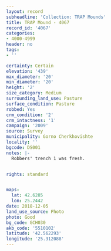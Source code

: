 ```yaml
---
layout: record
subheadline: 'Collection: TRAP Mounds'
title: TRAP Mound - 4067
record_id: '4067'
categories:
- 4000-4999
header: no
tags:
- ''

certainty: Certain
elevation: '439'
max_diameter: '20'
min_diameter: '20'
height: '2'
size_category: Medium
surrounding_land_use: Pasture
surface_condition: Pasture
robbed: Yes
crm_condition: '2'
crm_intactness: '1'
campaign: '2009'
source: Survey
municipality: Gorno Cherkhovishte
locality: ''
bgcode: DS001
notes: |-
  Robbers' trench 1 was fresh.


rights: standard


maps:
  lat: 42.6285
  lon: 25.2442
date: 2018-12-05
land_use_source: Photo
photo: Good
bg_code: GCH030
akb_code: '5510102'
latitude: '42.562293'
longitude: '25.312088'
---
```


